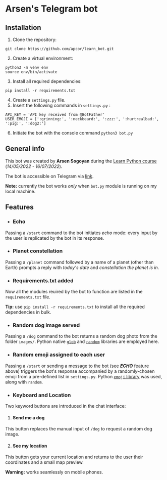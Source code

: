 # Arsen's Telegram bot

## Installation
1. Clone the repository:

`git clone https://github.com/apcor/learn_bot.git`

2. Create a virtual environment:
```
python3 -m venv env
source env/bin/activate
```

3. Install all required dependencies: 

`pip install -r requirements.txt`

4. Create a `settings.py` file.
5. Insert the following commands in `settings.py` :
```
API_KEY = 'API key received from @BotFather'
USER_EMOJI = [':grinning:', ':neckbeard:', ':zzz:', ':hurtrealbad:', ':pig:', ':dog2:']
```
6. Initiate the bot with the console command `python3 bot.py`

## General info

This bot was created by **Arsen Sogoyan** during the [Learn Python course](https://learn.python.ru/) (*14/05/2022 - 16/07/2022*).

The bot is accessible on Telegram via [link](https://t.me/LearnPythonArsensBot).

**Note:** currently the bot works _only_ when `bot.py` module is running on my local machine. 

## Features

- ### Echo
Passing a `/start` command to the bot initiates *echo* mode: every input by the user is replicated by the bot in its response.

- ### Planet constellation

Passing a `/planet` command followed by a name of a planet (other than Earth) prompts a reply with *today's date* and *constellation the planet is in*.

- ### Requirements.txt added

Now all the modules reuired by the bot to function are listed in the `requirements.txt` file. 

**Tip:** use `pip install -r requirements.txt` to install all the required dependencies in bulk.

- ### Random dog image served

Passing a `/dog` command to the bot returns a random dog photo from the folder `images/`. Python native [`glob`](https://docs.python.org/3/library/glob.html) and [`random`](https://docs.python.org/3/library/random.html) libraries are employed here.

- ### Random emoji assigned to each user

Passing a `/start` or sending a message to the bot (see _**ECHO**_ feature above) triggers the bot's response accompanied by a randomly-chosen emoji from a pre-defined list in `settings.py`. Python [`emoji` library](https://pypi.org/project/emoji/) was used, along with `random`.

- ### Keyboard and Location
Two keyword buttons are introduced in the chat interface:
    
1. #### Send me a dog

This button replaces the manual input of `/dog` to request a random dog image.

2. #### See my location

This button gets your current location and returns to the user their coordinates and a small map preview.

**Warning:** works seamlessly on mobile phones. 
